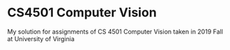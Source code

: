 # CS4501 Computer Vision
My solution for assignments of CS 4501 Computer Vision taken in 2019 Fall at University of Virginia
